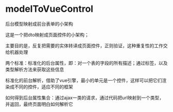 # modelToVueControl
后台模型映射成前台表单的小架构

这是一个把dto映射成页面控件的小架构；

主要目的是，反复把需要的实体转译成页面控件，正则验证，这种重复性的工作交给机器处理

两个标准：标准化的后台属性，即：对一个表的字段的所有描述；通过标签，以及类型解析方法来获取这些信息

标准化的前台解析，借助了vue引擎，最小的单元是一个控件，这样可以把它们渲染成不同的控件，适应不同的框架

如何得到后台属性集合：通过ajax一类的请求，通过代码把url映射到一个类型，并返回，最终页面明白如何解析它
